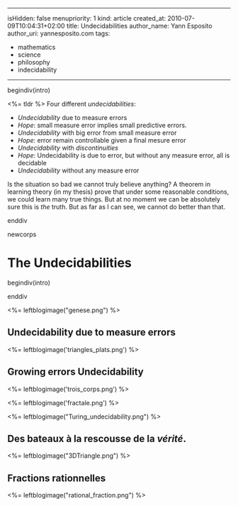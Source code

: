 -----
isHidden:       false
menupriority:   1
kind:           article
created_at:     2010-07-09T10:04:31+02:00
title: Undecidabilities
author_name: Yann Esposito
author_uri: yannesposito.com
tags:
  - mathematics
  - science
  - philosophy
  - indecidability
-----

begindiv(intro)

<%= tldr %> Four different _undecidabilities_:

- _Undecidability_ due to measure errors 
- _Hope_: small measure error implies small predictive errors.
- _Undecidability_ with big error from small measure error
- _Hope_: error remain controllable given a final mesure error
- _Undecidability_ with _discontinuities_
- _Hope_: Undecidability is due to error, but without any measure error, all is decidable
- _Undecidability_ without any measure error

Is the situation so bad we cannot truly believe anything?
A theorem in learning theory (in my thesis) prove that under some reasonable conditions, we could learn many true things. 
But at no moment we can be absolutely sure this is _the_ truth.
But as far as I can see, we cannot do better than that.


enddiv

newcorps

# The Undecidabilities

begindiv(intro)


enddiv

<%= leftblogimage("genese.png") %>








## Undecidability due to measure errors


<%= leftblogimage('triangles_plats.png') %>





## Growing errors Undecidability


<%= leftblogimage('trois_corps.png') %>









<%= leftblogimage('fractale.png') %>






<%= leftblogimage("Turing_undecidability.png") %>










## Des bateaux à la rescousse de la *vérité*.

<%= leftblogimage("3DTriangle.png") %>





## Fractions rationnelles

<%= leftblogimage("rational_fraction.png") %>


